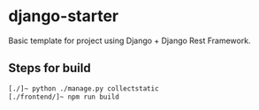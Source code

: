 # django-starter
Basic template for project using Django + Django Rest Framework.

## Steps for build

```sh
[./]~ python ./manage.py collectstatic
[./frontend/]~ npm run build
```
